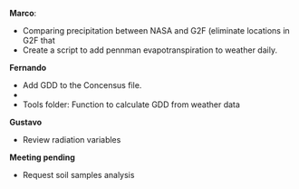 **Marco**:
 - Comparing precipitation between NASA and G2F (eliminate locations in G2F that 
 - Create a script to add pennman evapotranspiration to weather daily.
 
 **Fernando**
  - Add GDD to the Concensus file.
  - 
  - Tools folder: Function to calculate GDD from weather data

 **Gustavo**
  - Review radiation variables

 **Meeting pending**
  - Request soil samples analysis
